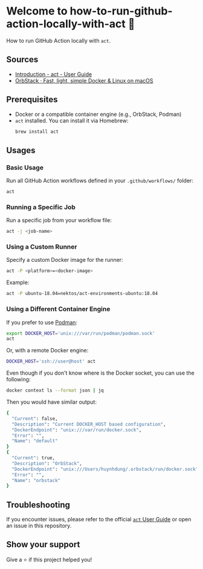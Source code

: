 # Welcome to how-to-run-github-action-locally-with-act 👋

How to run GitHub Action locally with `act`.

## Sources

- [Introduction - act - User Guide](https://nektosact.com/introduction.html)
- [OrbStack · Fast, light, simple Docker & Linux on macOS](https://orbstack.dev/)

## Prerequisites

- Docker or a compatible container engine (e.g., OrbStack, Podman)
- `act` installed. You can install it via Homebrew:
  ```bash
  brew install act
  ```

## Usages

### Basic Usage

Run all GitHub Action workflows defined in your `.github/workflows/` folder:

```bash
act
```

### Running a Specific Job

Run a specific job from your workflow file:

```bash
act -j <job-name>
```

### Using a Custom Runner

Specify a custom Docker image for the runner:

```bash
act -P <platform>=<docker-image>
```

Example:

```bash
act -P ubuntu-18.04=nektos/act-environments-ubuntu:18.04
```

### Using a Different Container Engine

If you prefer to use [Podman](https://podman-desktop.io/):

```bash
export DOCKER_HOST='unix:///var/run/podman/podman.sock'
act
```

Or, with a remote Docker engine:

```bash
DOCKER_HOST='ssh://user@host' act
```

Even though if you don't know where is the Docker socket, you can use the following:

```bash
docker context ls --format json | jq
```

Then you would have similar output:
```bash
{
  "Current": false,
  "Description": "Current DOCKER_HOST based configuration",
  "DockerEndpoint": "unix:///var/run/docker.sock",
  "Error": "",
  "Name": "default"
}
{
  "Current": true,
  "Description": "OrbStack",
  "DockerEndpoint": "unix:///Users/huynhdung/.orbstack/run/docker.sock",
  "Error": "",
  "Name": "orbstack"
}
```

## Troubleshooting

If you encounter issues, please refer to the official [`act` User Guide](https://nektosact.com/introduction.html) or open an issue in this repository.

## Show your support

Give a ⭐️ if this project helped you!

